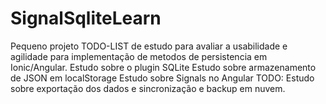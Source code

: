 # SignalSqliteLearn

Pequeno projeto TODO-LIST de estudo para avaliar a usabilidade e agilidade para implementação de metodos de persistencia em Ionic/Angular.
Estudo sobre o plugin SQLite
Estudo sobre armazenamento de JSON em localStorage
Estudo sobre Signals no Angular
TODO:
Estudo sobre exportação dos dados e sincronização e backup em nuvem.
